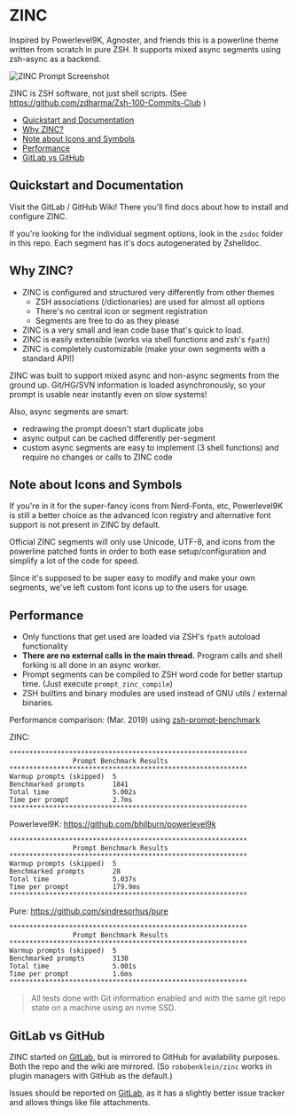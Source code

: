 
# ZINC

Inspired by Powerlevel9K, Agnoster, and friends this is a powerline theme written from scratch in pure ZSH. It supports mixed async segments using zsh-async as a backend.

![ZINC Prompt Screenshot](presets/zinc-zsh-f-git-demo.png)

ZINC is ZSH software, not just shell scripts. (See https://github.com/zdharma/Zsh-100-Commits-Club )

<!-- START doctoc generated TOC please keep comment here to allow auto update -->
<!-- DON'T EDIT THIS SECTION, INSTEAD RE-RUN doctoc TO UPDATE -->


- [Quickstart and Documentation](#quickstart-and-documentation)
- [Why ZINC?](#why-zinc)
- [Note about Icons and Symbols](#note-about-icons-and-symbols)
- [Performance](#performance)
- [GitLab vs GitHub](#gitlab-vs-github)

<!-- END doctoc generated TOC please keep comment here to allow auto update -->

## Quickstart and Documentation

Visit the GitLab / GitHub Wiki! There you'll find docs about how to install and configure ZINC.

If you're looking for the individual segment options, look in the `zsdoc` folder in this repo. Each segment has it's docs autogenerated by Zshelldoc.

## Why ZINC?

 - ZINC is configured and structured very differently from other themes
   - ZSH associations (/dictionaries) are used for almost all options
   - There's no central icon or segment registration
   - Segments are free to do as they please
 - ZINC is a very small and lean code base that's quick to load.
 - ZINC is easily extensible (works via shell functions and zsh's `fpath`)
 - ZINC is completely customizable (make your own segments with a standard API!)

ZINC was built to support mixed async and non-async segments from the ground up. Git/HG/SVN information is loaded asynchronously, so your prompt is usable near instantly even on slow systems!

Also, async segments are smart:

 - redrawing the prompt doesn't start duplicate jobs
 - async output can be cached differently per-segment
 - custom async segments are easy to implement (3 shell functions) and require no changes or calls to ZINC code

## Note about Icons and Symbols

If you're in it for the super-fancy icons from Nerd-Fonts, etc, Powerlevel9K is still a better choice as the advanced Icon registry and alternative font support is not present in ZINC by default.

Official ZINC segments will only use Unicode, UTF-8, and icons from the powerline patched fonts in order to both ease setup/configuration and simplify a lot of the code for speed.

Since it's supposed to be super easy to modify and make your own segments, we've left custom font icons up to the users for usage.

## Performance

 - Only functions that get used are loaded via ZSH's `fpath` autoload functionality
 - **There are no external calls in the main thread.** Program calls and shell forking is all done in an async worker.
 - Prompt segments can be compiled to ZSH word code for better startup time. (Just execute `prompt_zinc_compile`)
 - ZSH builtins and binary modules are used instead of GNU utils / external binaries.

Performance comparison: (Mar. 2019) using [zsh-prompt-benchmark](https://github.com/romkatv/zsh-prompt-benchmark)

ZINC:
```
************************************************************
                Prompt Benchmark Results
************************************************************
Warmup prompts (skipped)  5
Benchmarked prompts       1841
Total time                5.002s
Time per prompt           2.7ms
************************************************************
```

Powerlevel9K: https://github.com/bhilburn/powerlevel9k
```
************************************************************
                Prompt Benchmark Results
************************************************************
Warmup prompts (skipped)  5
Benchmarked prompts       28
Total time                5.037s
Time per prompt           179.9ms
************************************************************
```

Pure: https://github.com/sindresorhus/pure
```
************************************************************
                Prompt Benchmark Results
************************************************************
Warmup prompts (skipped)  5
Benchmarked prompts       3130
Total time                5.001s
Time per prompt           1.6ms
************************************************************
```

> All tests done with Git information enabled and with the same git repo state on a machine using an nvme SSD.

## GitLab vs GitHub

ZINC started on [GitLab](https://gitlab.com/robobenklein/zinc), but is mirrored to GitHub for availability purposes. Both the repo and the wiki are mirrored. (So `robobenklein/zinc` works in plugin managers with GitHub as the default.)

Issues should be reported on [GitLab](https://gitlab.com/robobenklein/zinc/issues), as it has a slightly better issue tracker and allows things like file attachments.

